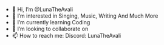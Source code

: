 - 👋 Hi, I’m @LunaTheAvali
- 👀 I’m interested in Singing, Music, Writing And Much More
- 🌱 I’m currently learning Coding
- 💞️ I’m looking to collaborate on
- 📫 How to reach me: Discord: LunaTheAvali

<!---
LunaTheAvali/LunaTheAvali is a ✨ special ✨ repository because its `README.md` (this file) appears on your GitHub profile.
You can click the Preview link to take a look at your changes.
--->
